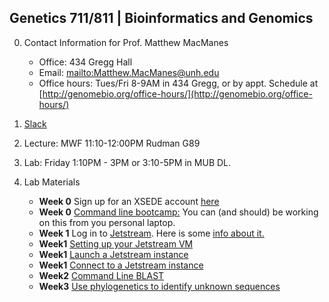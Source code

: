 ## Genetics 711/811 | Bioinformatics and Genomics

0. Contact Information for Prof. Matthew MacManes

    - Office: 434 Gregg Hall
    - Email: <mailto:Matthew.MacManes@unh.edu>
    - Office hours: Tues/Fri 8-9AM in 434 Gregg, or by appt. Schedule at [http://genomebio.org/office-hours/](http://genomebio.org/office-hours/)

1. [Slack](https://gen711s18.slack.com/)

2. Lecture: MWF 11:10-12:00PM Rudman G89

3. Lab: Friday 1:10PM - 3PM or 3:10-5PM in MUB DL.

4. Lab Materials
    - **Week 0** Sign up for an XSEDE account [here](https://www.xsede.org/web/xup/my-xsede?p_p_id=58&p_p_lifecycle=0&p_p_state=maximized&p_p_mode=view&_58_struts_action=%2Flogin%2Fcreate_account)
    - **Week 0** [Command line bootcamp:](http://rik.smith-unna.com/command_line_bootcamp/) You can (and should) be working on this from you personal laptop.
    - **Week 1** Log in to [Jetstream](https://use.jetstream-cloud.org/). Here is some [info about it.](https://iujetstream.atlassian.net/wiki/spaces/JWT/pages/17465367/System+Overview)
    - **Week1** [Setting up your Jetstream VM](usingssh.md)
    - **Week1** [Launch a Jetstream instance](jetstream.md)
    - **Week1** [Connect to a Jetstream instance](connect.md)
    - **Week2** [Command Line BLAST](lab1_blast.md)
    - **Week3** [Use phylogenetics to identify unknown sequences](phylogenetics.md)
